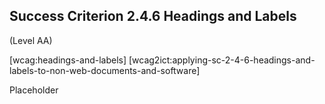 ## Success Criterion 2.4.6 Headings and Labels

(Level AA)

[wcag:headings-and-labels]
[wcag2ict:applying-sc-2-4-6-headings-and-labels-to-non-web-documents-and-software]

Placeholder
